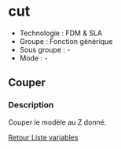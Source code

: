 # cut

* Technologie : FDM & SLA
* Groupe : Fonction générique
* Sous groupe : -
* Mode : -

## Couper

### Description

Couper le modèle au Z donné.

[Retour Liste variables](variable_list.md)